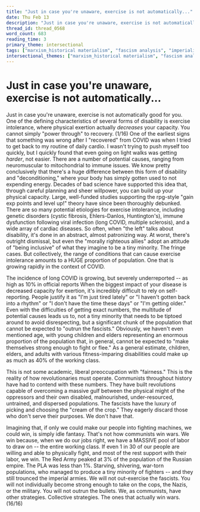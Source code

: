 ```yaml
---
title: "Just in case you're unaware, exercise is not automatically..."
date: Thu Feb 13
description: "Just in case you're unaware, exercise is not automatically good for you."
thread_id: thread_0568
word_count: 683
reading_time: 3
primary_theme: intersectional
tags: ["marxism_historical materialism", "fascism analysis", "imperialism_colonialism", "covid_public health politics", "organizational theory"]
intersectional_themes: ["marxism_historical materialism", "fascism analysis", "imperialism_colonialism", "covid_public health politics", "organizational theory"]
---
```


# Just in case you're unaware, exercise is not automatically...

Just in case you're unaware, exercise is not automatically good for you. One of the defining characteristics of several forms of disability is exercise intolerance, where physical exertion actually *decreases* your capacity. You cannot simply "power through" to recovery. (1/16) One of the earliest signs that something was wrong after I "recovered" from COVID was when I tried to get back to my routine of daily cardio. I wasn't trying to push myself too quickly, but I quickly found that even going on light walks was getting *harder*, not easier. There are a number of potential causes, ranging from neuromuscular to mitochondrial to immune issues. We know pretty conclusively that there's a huge difference between this form of disability and "deconditioning," where your body has simply gotten used to not expending energy. Decades of bad science have supported this idea that, through careful planning and sheer willpower, you can build up your physical capacity. Large, well-funded studies supporting the rpg-style "gain exp points and level up!" theory have since been thoroughly debunked. There are so many potential etiologies for exercise intolerance, including genetic disorders (cystic fibrosis, Ehlers-Danlos, Huntington's), immune dysfunction following viral infection (long COVID, multiple sclerosis), and a wide array of cardiac diseases. So often, when "the left" talks about disability, it's done in an abstract, almost patronizing way. At worst, there's outright dismissal, but even the "morally righteous allies" adopt an attitude of "being inclusive" of what they imagine to be a tiny minority. The fringe cases. But collectively, the range of conditions that can cause exercise intolerance amounts to a HUGE proportion of population. One that is growing rapidly in the context of COVID.

The incidence of long COVID is growing, but severely underreported -- as high as 10% in official reports When the biggest impact of your disease is decreased capacity for exertion, it's incredibly difficult to rely on self-reporting. People justify it as "I'm just tired lately" or "I haven't gotten back into a rhythm" or "I don't have the time these days" or "I'm getting older." Even with the difficulties of getting exact numbers, the multitude of potential causes leads us to, not a tiny minority that needs to be tiptoed around to avoid disrespecting, but a significant chunk of the population that cannot be expected to "outrun the fascists." Obviously, we haven't even mentioned age, with young children and elders representing an enormous proportion of the population that, in general, cannot be expected to "make themselves strong enough to fight or flee." As a general estimate, children, elders, and adults with various fitness-imparing disabilities could make up as much as 40% of the working class.

This is not some academic, liberal preoccupation with "fairness." This is the reality of how revolutionaries must operate. Communists throughout history have had to contend with these numbers. They have built revolutions capable of overcoming a massive gulf between the physical might of the oppressors and their own disabled, malnourished, under-resourced, untrained, and dispersed populations. The fascists have the luxury of picking and choosing the "cream of the crop." They eagerly discard those who don't serve their purposes. We don't have that.

Imagining that, if only we could make our people into fighting machines, we could win, is simply idle fantasy. That's not how communists win wars. We win because, when we do our jobs right, we have a MASSIVE pool of labor to draw on -- the entire working class. If even 1 in 30 of our people are willing and able to physically fight, and most of the rest support with their labor, we win. The Red Army peaked at 3% of the population of the Russian empire. The PLA was less than 1%. Starving, shivering, war-torn populations, who managed to produce a tiny minority of fighters -- and they still trounced the imperial armies. We will not out-exercise the fascists. You will not individually become strong enough to take on the cops, the Nazis, or the military. You will not outrun the bullets. We, as communists, have other strategies. Collective strategies. The ones that actually win wars. (16/16)